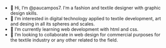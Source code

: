 - 👋 Hi, I’m @paucampos7. I'm a fashion and textile designer with graphic design skills.
- 👀 I’m interested in digital technology applied to textile development, art and desing in all its spheres and scales.
- 🌱 I’m currently learning web development with html and css.
- 💞️ I’m looking to collaborate in web design for commercial purposes for the textile industry or any other related to the field.

<!---
paucampos7/paucampos7 is a ✨ special ✨ repository because its `README.md` (this file) appears on your GitHub profile.
You can click the Preview link to take a look at your changes.
--->

